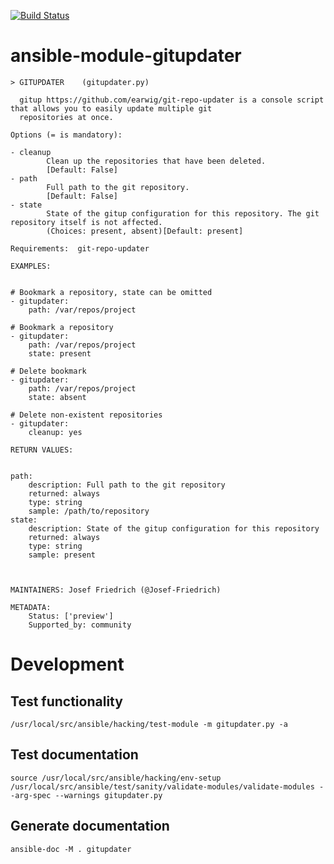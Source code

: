 [![Build Status](https://travis-ci.org/Josef-Friedrich/ansible-module-gitupdater.svg?branch=master)](https://travis-ci.org/Josef-Friedrich/ansible-module-gitupdater)

# ansible-module-gitupdater

```
> GITUPDATER    (gitupdater.py)

  gitup https://github.com/earwig/git-repo-updater is a console script that allows you to easily update multiple git
  repositories at once.

Options (= is mandatory):

- cleanup
        Clean up the repositories that have been deleted.
        [Default: False]
- path
        Full path to the git repository.
        [Default: False]
- state
        State of the gitup configuration for this repository. The git repository itself is not affected.
        (Choices: present, absent)[Default: present]

Requirements:  git-repo-updater

EXAMPLES:


# Bookmark a repository, state can be omitted
- gitupdater:
    path: /var/repos/project

# Bookmark a repository
- gitupdater:
    path: /var/repos/project
    state: present

# Delete bookmark
- gitupdater:
    path: /var/repos/project
    state: absent

# Delete non-existent repositories
- gitupdater:
    cleanup: yes

RETURN VALUES:


path:
    description: Full path to the git repository
    returned: always
    type: string
    sample: /path/to/repository
state:
    description: State of the gitup configuration for this repository
    returned: always
    type: string
    sample: present



MAINTAINERS: Josef Friedrich (@Josef-Friedrich)

METADATA:
	Status: ['preview']
	Supported_by: community
```

# Development

## Test functionality

```
/usr/local/src/ansible/hacking/test-module -m gitupdater.py -a
```

## Test documentation

```
source /usr/local/src/ansible/hacking/env-setup
/usr/local/src/ansible/test/sanity/validate-modules/validate-modules --arg-spec --warnings gitupdater.py
```

## Generate documentation

```
ansible-doc -M . gitupdater
```
